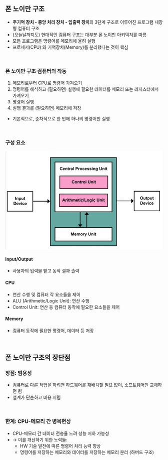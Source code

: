 ## 폰 노이만 구조

- **주기억 장치 - 중앙 처리 장치 - 입출력 장치**의 3단계 구조로 이루어진 프로그램 내장형 컴퓨터 구조
- (오늘날까지도) 현대적인 컴퓨터 구조는 대부분 폰 노이만 아키텍처를 따름
- 모든 프로그램은 명령어를 메모리에 올려 실행
- 프로세서(CPU) 와 기억장치(Memory)를 분리했다는 것이 핵심

<br>

### 폰 노이만 구조 컴퓨터의 작동

1. 메모리로부터 CPU로 명령어 가져오기
2. 명령어를 해석하고 (필요하면) 실행에 필요한 데이터를 메모리 또는 레지스터에서 가져오기
3. 명령어 실행
4. 실행 결과를 (필요하면) 메모리에 저장

- 기본적으로, 순차적으로 한 번에 하나의 명령어만 실행

<br>

### 구성 요소

![폰 노이만 아키텍처의 구성 요소](images/ca_01.png)

#### Input/Output

- 사용자의 입력을 받고 동작 결과 출력

#### CPU

- 연산 수행 및 컴퓨터 각 요소들을 제어
- ALU (Arithmetic/Logic Unit): 연산 수행
- Control Unit: 연산 등 컴퓨터 동작에 필요한 요소들을 제어

#### Memory

- 컴퓨터 동작에 필요한 명령어, 데이터 등 저장

<br>

## 폰 노이만 구조의 장단점

### 장점: 범용성

- 컴퓨터로 다른 작업을 하려면 하드웨어를 재배치할 필요 없이, 소프트웨어만 교체하면 됨
- 설계가 단순하고 비용 저렴

<br>

### 한계: CPU-메모리 간 병목현상

- CPU-메모리 간 데이터 전송율 느려 성능 저하 가능성
- → 이를 개선하기 위한 노력들:
  - HW 기술 발전에 따른 명령어 처리 능력 향상
  - 명령어를 저장하는 메모리와 데이터를 저장하는 메모리 분리 (하버드 구조)
